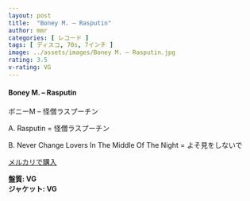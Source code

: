 ```yaml
---
layout: post
title:  "Boney M. – Rasputin"
author: mmr
categories: [ レコード ]
tags: [ ディスコ, 70s, 7インチ ]
image: ../assets/images/Boney M. – Rasputin.jpg
rating: 3.5
v-rating: VG
---
```


#### Boney M. – Rasputin

ボニーM – 怪僧ラスプーチン

A. Rasputin = 怪僧ラスプーチン

B. Never Change Lovers In The Middle Of The Night = よそ見をしないで

[メルカリで購入](https://jp.mercari.com/item/m61755773030)

<div class="mt-4 mb-4 d-flex align-items-center">
<strong class="mr-1">盤質: VG</strong>
</div>
<div class="mt-4 mb-4 d-flex align-items-center">
<strong class="mr-1">ジャケット: VG</strong>
</div>
